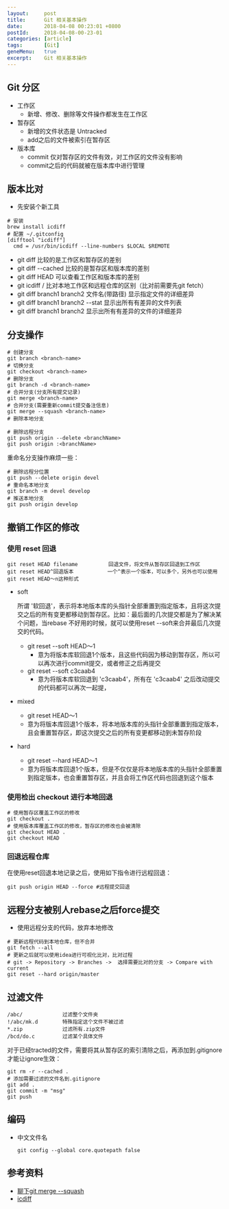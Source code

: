 ```yaml
---
layout:     post
title:      Git 相关基本操作
date:       2018-04-08 00:23:01 +0800
postId:     2018-04-08-00-23-01
categories: [article]
tags:       [Git]
geneMenu:   true
excerpt:    Git 相关基本操作
---
```


## Git 分区

* 工作区
  - 新增、修改、删除等文件操作都发生在工作区
* 暂存区
  - 新增的文件状态是 Untracked
  - add之后的文件被索引在暂存区
* 版本库
  - commit 仅对暂存区的文件有效，对工作区的文件没有影响
  - commit之后的代码就被在版本库中进行管理

## 

## 版本比对

* 先安装个新工具
```Sehll
# 安装
brew install icdiff
# 配置 ~/.gitconfig
[difftool "icdiff"]
  cmd = /usr/bin/icdiff --line-numbers $LOCAL $REMOTE
```

* git diff             比较的是工作区和暂存区的差别
* git diff --cached    比较的是暂存区和版本库的差别
* git diff HEAD        可以查看工作区和版本库的差别
* git icdiff <local-branch> <remote>/<remote-branch> 比对本地工作区和远程仓库的区别（比对前需要先git fetch）
* git diff branch1 branch2 文件名(带路径) 显示指定文件的详细差异
* git diff branch1 branch2 --stat       显示出所有有差异的文件列表 
* git diff branch1 branch2              显示出所有有差异的文件的详细差异

## 分支操作

```Shell
# 创建分支
git branch <branch-name>
# 切换分支
git checkout <branch-name>
# 删除分支
git branch -d <branch-name>
# 合并分支(分支所有提交记录)
git merge <branch-name>
# 合并分支(需要重新commit提交备注信息)
git merge --squash <branch-name>
# 删除本地分支

# 删除远程分支
git push origin --delete <branchName>
git push origin :<branchName>
```

重命名分支操作麻烦一些：
```Shell
# 删除远程分位置
git push --delete origin devel
# 重命名本地分支
git branch -m devel develop
# 推送本地分支
git push origin develop
```

## 撤销工作区的修改

### 使用 reset 回退
```Shell
git reset HEAD filename          回退文件，将文件从暂存区回退到工作区
git reset HEAD^回退版本           一个^表示一个版本，可以多个，另外也可以使用 git reset HEAD～n这种形式
```

* soft
  
  所谓 '软回退'，表示将本地版本库的头指针全部重置到指定版本，且将这次提交之后的所有变更都移动到暂存区。比如：最后面的几次提交都是为了解决某个问题，当rebase 不好用的时候，就可以使用reset --soft来合并最后几次提交的代码。

  - git reset --soft HEAD～1         
    - 意为将版本库软回退1个版本，且这些代码因为移动到暂存区，所以可以再次进行commit提交，或者修正之后再提交
  - git reset --soft c3caab4
    - 意为将版本库软回退到 'c3caab4'，所有在 'c3caab4' 之后改动提交的代码都可以再次一起提，
* mixed
  - git reset HEAD～1 
  - 意为将版本库回退1个版本，将本地版本库的头指针全部重置到指定版本，且会重置暂存区，即这次提交之后的所有变更都移动到未暂存阶段  
* hard
  - git reset --hard HEAD～1 
  - 意为将版本库回退1个版本，但是不仅仅是将本地版本库的头指针全部重置到指定版本，也会重置暂存区，并且会将工作区代码也回退到这个版本

### 使用检出 checkout 进行本地回退
```Shell
# 使用暂存区覆盖工作区的修改
git checkout .
# 使用版本库覆盖工作区的修改，暂存区的修改也会被清除
git checkout HEAD .
git checkout HEAD
```

### 回退远程仓库

在使用reset回退本地记录之后，使用如下指令进行远程回退：

```Shell
git push origin HEAD --force #远程提交回退
```

## 远程分支被别人rebase之后force提交

* 使用远程分支的代码，放弃本地修改

```shell
# 更新远程代码到本地仓库，但不合并
git fetch --all
# 更新之后就可以使用idea进行可视化比对，比对过程
# git -> Repository -> Branches ->  选择需要比对的分支 -> Compare with current
git reset --hard origin/master
```


## 过滤文件

```Shell
/abc/             过滤整个文件夹
!/abc/mk.d        特殊指定这个文件不被过滤
*.zip             过滤所有.zip文件
/bcd/do.c         过滤某个具体文件
```

对于已经tracted的文件，需要将其从暂存区的索引清除之后，再添加到.gitignore才能让ignore生效：
```Shell
git rm -r --cached .
# 添加需要过滤的文件名到.gitignore
git add .
git commit -m "msg"
git push
```

## 编码

* 中文文件名
  ```Shell
  git config --global core.quotepath false
  ```

## 参考资料

* [聊下git merge --squash](https://www.cnblogs.com/wangiqngpei557/p/6026007.html)
* [icdiff](https://github.com/jeffkaufman/icdiff)

